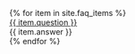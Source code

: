 <div class="accordion" id="faqAccordion">
  {% for item in site.faq_items %}
    <div class="card">
      <div class="card-header" id="heading{{ forloop.index }}">
          <a href="javascript:;" class="collapsed" data-toggle="collapse" data-target="#collapse{{ forloop.index }}">
            {{ item.question }}
          </a>
      </div>
      <div id="collapse{{ forloop.index }}" class="collapse" data-parent="#faqAccordion">
        <div class="card-body">
          {{ item.answer }}
        </div>
      </div>
    </div>
  {% endfor %}
</div>